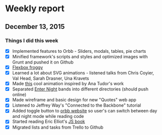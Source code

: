 # Weekly report

## December 13, 2015
### Things I did this week
- [x] Implemented features to Orbb - Sliders, modals, tables, pie charts
- [x] Minified framework's scripts and styles and optimized images with Grunt and pushed it on Github
- [x] [Flexbox froggy](http://flexboxfroggy.com/)
- [x] Learned a lot about SVG animations - listened talks from Chris Coyier, Val Head, Sarah Drasner, Una Kravets
- [x] Made [this](http://codepen.io/alcibiades13/pen/eJNNao) cool animation inspired by Ana Tudor's work
- [x] Separated [Enter Night](http://www.enter-night.com) bands into different directories (should push online)
- [x] Made wireframe and basic design for new "Quotes" web app
- [x] Listened to Jeffrey Way's "Connected to the Backbone" tutorial
- [x] Added toggle button to [orbb website](http://orbbframework.com) so user's can switch between day and night mode while reading code
- [x] Started reading Eric Elliot's [JS book](https://ericelliottjs.com/product/programming-javascript-applications-paper-ebook-bundle/)
- [x] Migrated lists and tasks from Trello to Github

